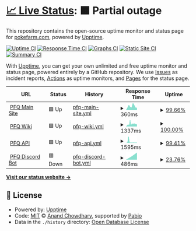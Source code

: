 # [📈 Live Status](https://status.pokefarm.com): <!--live status--> **🟧 Partial outage**

This repository contains the open-source uptime monitor and status page for [pokefarm.com](https://status.pokefarm.com), powered by [Upptime](https://github.com/upptime/upptime).

[![Uptime CI](https://github.com/pokefarm-com/status/workflows/Uptime%20CI/badge.svg)](https://github.com/pokefarm-com/status/actions?query=workflow%3A%22Uptime+CI%22)
[![Response Time CI](https://github.com/pokefarm-com/status/workflows/Response%20Time%20CI/badge.svg)](https://github.com/pokefarm-com/status/actions?query=workflow%3A%22Response+Time+CI%22)
[![Graphs CI](https://github.com/pokefarm-com/status/workflows/Graphs%20CI/badge.svg)](https://github.com/pokefarm-com/status/actions?query=workflow%3A%22Graphs+CI%22)
[![Static Site CI](https://github.com/pokefarm-com/status/workflows/Static%20Site%20CI/badge.svg)](https://github.com/pokefarm-com/status/actions?query=workflow%3A%22Static+Site+CI%22)
[![Summary CI](https://github.com/pokefarm-com/status/workflows/Summary%20CI/badge.svg)](https://github.com/pokefarm-com/status/actions?query=workflow%3A%22Summary+CI%22)

With [Upptime](https://upptime.js.org), you can get your own unlimited and free uptime monitor and status page, powered entirely by a GitHub repository. We use [Issues](https://github.com/pokefarm-com/status/issues) as incident reports, [Actions](https://github.com/pokefarm-com/status/actions) as uptime monitors, and [Pages](https://status.pokefarm.com) for the status page.

<!--start: status pages-->
<!-- This summary is generated by Upptime (https://github.com/upptime/upptime) -->
<!-- Do not edit this manually, your changes will be overwritten -->
<!-- prettier-ignore -->
| URL | Status | History | Response Time | Uptime |
| --- | ------ | ------- | ------------- | ------ |
| <img alt="" src="https://icons.duckduckgo.com/ip3/pokefarm.com.ico" height="13"> [PFQ Main Site](https://pokefarm.com/health) | 🟩 Up | [pfq-main-site.yml](https://github.com/pokefarm-com/status/commits/HEAD/history/pfq-main-site.yml) | <details><summary><img alt="Response time graph" src="./graphs/pfq-main-site/response-time-week.png" height="20"> 360ms</summary><br><a href="https://status.pokefarm.com/history/pfq-main-site"><img alt="Response time 370" src="https://img.shields.io/endpoint?url=https%3A%2F%2Fraw.githubusercontent.com%2Fpokefarm-com%2Fstatus%2FHEAD%2Fapi%2Fpfq-main-site%2Fresponse-time.json"></a><br><a href="https://status.pokefarm.com/history/pfq-main-site"><img alt="24-hour response time 251" src="https://img.shields.io/endpoint?url=https%3A%2F%2Fraw.githubusercontent.com%2Fpokefarm-com%2Fstatus%2FHEAD%2Fapi%2Fpfq-main-site%2Fresponse-time-day.json"></a><br><a href="https://status.pokefarm.com/history/pfq-main-site"><img alt="7-day response time 360" src="https://img.shields.io/endpoint?url=https%3A%2F%2Fraw.githubusercontent.com%2Fpokefarm-com%2Fstatus%2FHEAD%2Fapi%2Fpfq-main-site%2Fresponse-time-week.json"></a><br><a href="https://status.pokefarm.com/history/pfq-main-site"><img alt="30-day response time 362" src="https://img.shields.io/endpoint?url=https%3A%2F%2Fraw.githubusercontent.com%2Fpokefarm-com%2Fstatus%2FHEAD%2Fapi%2Fpfq-main-site%2Fresponse-time-month.json"></a><br><a href="https://status.pokefarm.com/history/pfq-main-site"><img alt="1-year response time 370" src="https://img.shields.io/endpoint?url=https%3A%2F%2Fraw.githubusercontent.com%2Fpokefarm-com%2Fstatus%2FHEAD%2Fapi%2Fpfq-main-site%2Fresponse-time-year.json"></a></details> | <details><summary><a href="https://status.pokefarm.com/history/pfq-main-site">99.66%</a></summary><a href="https://status.pokefarm.com/history/pfq-main-site"><img alt="All-time uptime 99.95%" src="https://img.shields.io/endpoint?url=https%3A%2F%2Fraw.githubusercontent.com%2Fpokefarm-com%2Fstatus%2FHEAD%2Fapi%2Fpfq-main-site%2Fuptime.json"></a><br><a href="https://status.pokefarm.com/history/pfq-main-site"><img alt="24-hour uptime 100.00%" src="https://img.shields.io/endpoint?url=https%3A%2F%2Fraw.githubusercontent.com%2Fpokefarm-com%2Fstatus%2FHEAD%2Fapi%2Fpfq-main-site%2Fuptime-day.json"></a><br><a href="https://status.pokefarm.com/history/pfq-main-site"><img alt="7-day uptime 99.66%" src="https://img.shields.io/endpoint?url=https%3A%2F%2Fraw.githubusercontent.com%2Fpokefarm-com%2Fstatus%2FHEAD%2Fapi%2Fpfq-main-site%2Fuptime-week.json"></a><br><a href="https://status.pokefarm.com/history/pfq-main-site"><img alt="30-day uptime 99.79%" src="https://img.shields.io/endpoint?url=https%3A%2F%2Fraw.githubusercontent.com%2Fpokefarm-com%2Fstatus%2FHEAD%2Fapi%2Fpfq-main-site%2Fuptime-month.json"></a><br><a href="https://status.pokefarm.com/history/pfq-main-site"><img alt="1-year uptime 99.95%" src="https://img.shields.io/endpoint?url=https%3A%2F%2Fraw.githubusercontent.com%2Fpokefarm-com%2Fstatus%2FHEAD%2Fapi%2Fpfq-main-site%2Fuptime-year.json"></a></details>
| <img alt="" src="https://icons.duckduckgo.com/ip3/pokefarm.wiki.ico" height="13"> [PFQ Wiki](https://pokefarm.wiki) | 🟩 Up | [pfq-wiki.yml](https://github.com/pokefarm-com/status/commits/HEAD/history/pfq-wiki.yml) | <details><summary><img alt="Response time graph" src="./graphs/pfq-wiki/response-time-week.png" height="20"> 1337ms</summary><br><a href="https://status.pokefarm.com/history/pfq-wiki"><img alt="Response time 1163" src="https://img.shields.io/endpoint?url=https%3A%2F%2Fraw.githubusercontent.com%2Fpokefarm-com%2Fstatus%2FHEAD%2Fapi%2Fpfq-wiki%2Fresponse-time.json"></a><br><a href="https://status.pokefarm.com/history/pfq-wiki"><img alt="24-hour response time 961" src="https://img.shields.io/endpoint?url=https%3A%2F%2Fraw.githubusercontent.com%2Fpokefarm-com%2Fstatus%2FHEAD%2Fapi%2Fpfq-wiki%2Fresponse-time-day.json"></a><br><a href="https://status.pokefarm.com/history/pfq-wiki"><img alt="7-day response time 1337" src="https://img.shields.io/endpoint?url=https%3A%2F%2Fraw.githubusercontent.com%2Fpokefarm-com%2Fstatus%2FHEAD%2Fapi%2Fpfq-wiki%2Fresponse-time-week.json"></a><br><a href="https://status.pokefarm.com/history/pfq-wiki"><img alt="30-day response time 1185" src="https://img.shields.io/endpoint?url=https%3A%2F%2Fraw.githubusercontent.com%2Fpokefarm-com%2Fstatus%2FHEAD%2Fapi%2Fpfq-wiki%2Fresponse-time-month.json"></a><br><a href="https://status.pokefarm.com/history/pfq-wiki"><img alt="1-year response time 1163" src="https://img.shields.io/endpoint?url=https%3A%2F%2Fraw.githubusercontent.com%2Fpokefarm-com%2Fstatus%2FHEAD%2Fapi%2Fpfq-wiki%2Fresponse-time-year.json"></a></details> | <details><summary><a href="https://status.pokefarm.com/history/pfq-wiki">100.00%</a></summary><a href="https://status.pokefarm.com/history/pfq-wiki"><img alt="All-time uptime 99.97%" src="https://img.shields.io/endpoint?url=https%3A%2F%2Fraw.githubusercontent.com%2Fpokefarm-com%2Fstatus%2FHEAD%2Fapi%2Fpfq-wiki%2Fuptime.json"></a><br><a href="https://status.pokefarm.com/history/pfq-wiki"><img alt="24-hour uptime 100.00%" src="https://img.shields.io/endpoint?url=https%3A%2F%2Fraw.githubusercontent.com%2Fpokefarm-com%2Fstatus%2FHEAD%2Fapi%2Fpfq-wiki%2Fuptime-day.json"></a><br><a href="https://status.pokefarm.com/history/pfq-wiki"><img alt="7-day uptime 100.00%" src="https://img.shields.io/endpoint?url=https%3A%2F%2Fraw.githubusercontent.com%2Fpokefarm-com%2Fstatus%2FHEAD%2Fapi%2Fpfq-wiki%2Fuptime-week.json"></a><br><a href="https://status.pokefarm.com/history/pfq-wiki"><img alt="30-day uptime 99.93%" src="https://img.shields.io/endpoint?url=https%3A%2F%2Fraw.githubusercontent.com%2Fpokefarm-com%2Fstatus%2FHEAD%2Fapi%2Fpfq-wiki%2Fuptime-month.json"></a><br><a href="https://status.pokefarm.com/history/pfq-wiki"><img alt="1-year uptime 99.97%" src="https://img.shields.io/endpoint?url=https%3A%2F%2Fraw.githubusercontent.com%2Fpokefarm-com%2Fstatus%2FHEAD%2Fapi%2Fpfq-wiki%2Fuptime-year.json"></a></details>
| <img alt="" src="https://icons.duckduckgo.com/ip3/api.pokefarm.com.ico" height="13"> [PFQ API](https://api.pokefarm.com/v1/health) | 🟩 Up | [pfq-api.yml](https://github.com/pokefarm-com/status/commits/HEAD/history/pfq-api.yml) | <details><summary><img alt="Response time graph" src="./graphs/pfq-api/response-time-week.png" height="20"> 1595ms</summary><br><a href="https://status.pokefarm.com/history/pfq-api"><img alt="Response time 636" src="https://img.shields.io/endpoint?url=https%3A%2F%2Fraw.githubusercontent.com%2Fpokefarm-com%2Fstatus%2FHEAD%2Fapi%2Fpfq-api%2Fresponse-time.json"></a><br><a href="https://status.pokefarm.com/history/pfq-api"><img alt="24-hour response time 398" src="https://img.shields.io/endpoint?url=https%3A%2F%2Fraw.githubusercontent.com%2Fpokefarm-com%2Fstatus%2FHEAD%2Fapi%2Fpfq-api%2Fresponse-time-day.json"></a><br><a href="https://status.pokefarm.com/history/pfq-api"><img alt="7-day response time 1595" src="https://img.shields.io/endpoint?url=https%3A%2F%2Fraw.githubusercontent.com%2Fpokefarm-com%2Fstatus%2FHEAD%2Fapi%2Fpfq-api%2Fresponse-time-week.json"></a><br><a href="https://status.pokefarm.com/history/pfq-api"><img alt="30-day response time 941" src="https://img.shields.io/endpoint?url=https%3A%2F%2Fraw.githubusercontent.com%2Fpokefarm-com%2Fstatus%2FHEAD%2Fapi%2Fpfq-api%2Fresponse-time-month.json"></a><br><a href="https://status.pokefarm.com/history/pfq-api"><img alt="1-year response time 636" src="https://img.shields.io/endpoint?url=https%3A%2F%2Fraw.githubusercontent.com%2Fpokefarm-com%2Fstatus%2FHEAD%2Fapi%2Fpfq-api%2Fresponse-time-year.json"></a></details> | <details><summary><a href="https://status.pokefarm.com/history/pfq-api">99.41%</a></summary><a href="https://status.pokefarm.com/history/pfq-api"><img alt="All-time uptime 99.93%" src="https://img.shields.io/endpoint?url=https%3A%2F%2Fraw.githubusercontent.com%2Fpokefarm-com%2Fstatus%2FHEAD%2Fapi%2Fpfq-api%2Fuptime.json"></a><br><a href="https://status.pokefarm.com/history/pfq-api"><img alt="24-hour uptime 100.00%" src="https://img.shields.io/endpoint?url=https%3A%2F%2Fraw.githubusercontent.com%2Fpokefarm-com%2Fstatus%2FHEAD%2Fapi%2Fpfq-api%2Fuptime-day.json"></a><br><a href="https://status.pokefarm.com/history/pfq-api"><img alt="7-day uptime 99.41%" src="https://img.shields.io/endpoint?url=https%3A%2F%2Fraw.githubusercontent.com%2Fpokefarm-com%2Fstatus%2FHEAD%2Fapi%2Fpfq-api%2Fuptime-week.json"></a><br><a href="https://status.pokefarm.com/history/pfq-api"><img alt="30-day uptime 99.59%" src="https://img.shields.io/endpoint?url=https%3A%2F%2Fraw.githubusercontent.com%2Fpokefarm-com%2Fstatus%2FHEAD%2Fapi%2Fpfq-api%2Fuptime-month.json"></a><br><a href="https://status.pokefarm.com/history/pfq-api"><img alt="1-year uptime 99.93%" src="https://img.shields.io/endpoint?url=https%3A%2F%2Fraw.githubusercontent.com%2Fpokefarm-com%2Fstatus%2FHEAD%2Fapi%2Fpfq-api%2Fuptime-year.json"></a></details>
| <img alt="" src="https://icons.duckduckgo.com/ip3/pfq.moons.bio.ico" height="13"> [PFQ Discord Bot](https://pfq.moons.bio/health) | 🟥 Down | [pfq-discord-bot.yml](https://github.com/pokefarm-com/status/commits/HEAD/history/pfq-discord-bot.yml) | <details><summary><img alt="Response time graph" src="./graphs/pfq-discord-bot/response-time-week.png" height="20"> 486ms</summary><br><a href="https://status.pokefarm.com/history/pfq-discord-bot"><img alt="Response time 615" src="https://img.shields.io/endpoint?url=https%3A%2F%2Fraw.githubusercontent.com%2Fpokefarm-com%2Fstatus%2FHEAD%2Fapi%2Fpfq-discord-bot%2Fresponse-time.json"></a><br><a href="https://status.pokefarm.com/history/pfq-discord-bot"><img alt="24-hour response time 0" src="https://img.shields.io/endpoint?url=https%3A%2F%2Fraw.githubusercontent.com%2Fpokefarm-com%2Fstatus%2FHEAD%2Fapi%2Fpfq-discord-bot%2Fresponse-time-day.json"></a><br><a href="https://status.pokefarm.com/history/pfq-discord-bot"><img alt="7-day response time 486" src="https://img.shields.io/endpoint?url=https%3A%2F%2Fraw.githubusercontent.com%2Fpokefarm-com%2Fstatus%2FHEAD%2Fapi%2Fpfq-discord-bot%2Fresponse-time-week.json"></a><br><a href="https://status.pokefarm.com/history/pfq-discord-bot"><img alt="30-day response time 358" src="https://img.shields.io/endpoint?url=https%3A%2F%2Fraw.githubusercontent.com%2Fpokefarm-com%2Fstatus%2FHEAD%2Fapi%2Fpfq-discord-bot%2Fresponse-time-month.json"></a><br><a href="https://status.pokefarm.com/history/pfq-discord-bot"><img alt="1-year response time 615" src="https://img.shields.io/endpoint?url=https%3A%2F%2Fraw.githubusercontent.com%2Fpokefarm-com%2Fstatus%2FHEAD%2Fapi%2Fpfq-discord-bot%2Fresponse-time-year.json"></a></details> | <details><summary><a href="https://status.pokefarm.com/history/pfq-discord-bot">23.76%</a></summary><a href="https://status.pokefarm.com/history/pfq-discord-bot"><img alt="All-time uptime 97.38%" src="https://img.shields.io/endpoint?url=https%3A%2F%2Fraw.githubusercontent.com%2Fpokefarm-com%2Fstatus%2FHEAD%2Fapi%2Fpfq-discord-bot%2Fuptime.json"></a><br><a href="https://status.pokefarm.com/history/pfq-discord-bot"><img alt="24-hour uptime 0.00%" src="https://img.shields.io/endpoint?url=https%3A%2F%2Fraw.githubusercontent.com%2Fpokefarm-com%2Fstatus%2FHEAD%2Fapi%2Fpfq-discord-bot%2Fuptime-day.json"></a><br><a href="https://status.pokefarm.com/history/pfq-discord-bot"><img alt="7-day uptime 23.76%" src="https://img.shields.io/endpoint?url=https%3A%2F%2Fraw.githubusercontent.com%2Fpokefarm-com%2Fstatus%2FHEAD%2Fapi%2Fpfq-discord-bot%2Fuptime-week.json"></a><br><a href="https://status.pokefarm.com/history/pfq-discord-bot"><img alt="30-day uptime 82.46%" src="https://img.shields.io/endpoint?url=https%3A%2F%2Fraw.githubusercontent.com%2Fpokefarm-com%2Fstatus%2FHEAD%2Fapi%2Fpfq-discord-bot%2Fuptime-month.json"></a><br><a href="https://status.pokefarm.com/history/pfq-discord-bot"><img alt="1-year uptime 97.38%" src="https://img.shields.io/endpoint?url=https%3A%2F%2Fraw.githubusercontent.com%2Fpokefarm-com%2Fstatus%2FHEAD%2Fapi%2Fpfq-discord-bot%2Fuptime-year.json"></a></details>

<!--end: status pages-->

[**Visit our status website →**](https://status.pokefarm.com)

## 📄 License

- Powered by: [Upptime](https://github.com/upptime/upptime)
- Code: [MIT](./LICENSE) © [Anand Chowdhary](https://anandchowdhary.com), supported by [Pabio](https://pabio.com)
- Data in the `./history` directory: [Open Database License](https://opendatacommons.org/licenses/odbl/1-0/)

